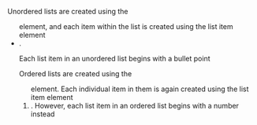 Unordered lists are created using the <ul> element, and each item within the list is created using the list item element <li>.

Each list item in an unordered list begins with a bullet point

Ordered lists are created using the <ol> element. Each individual item in them is again created using the list item element <li>. However, each list item in an ordered list begins with a number instead